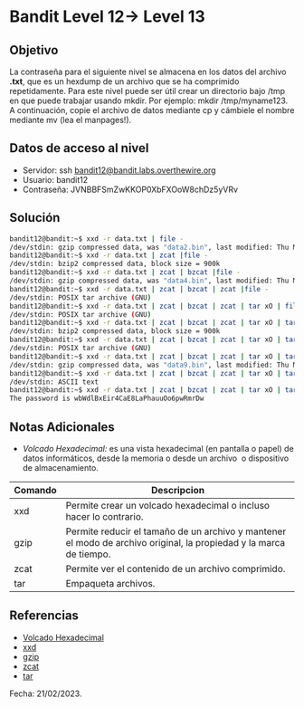 # Bandit Level 12→ Level 13

## Objetivo
La contraseña para el siguiente nivel se almacena en los datos del archivo **.txt**, que es un hexdump de un archivo que se ha comprimido repetidamente. Para este nivel puede ser útil crear un directorio bajo /tmp en que puede trabajar usando mkdir. Por ejemplo: mkdir /tmp/myname123. A continuación, copie el archivo de datos mediante cp y cámbiele el nombre mediante mv (lea el manpages!).

## Datos de acceso al nivel
* Servidor: ssh bandit12@bandit.labs.overthewire.org
* Usuario: bandit12
* Contraseña: JVNBBFSmZwKKOP0XbFXOoW8chDz5yVRv

## Solución
``` bash
bandit12@bandit:~$ xxd -r data.txt | file - 
/dev/stdin: gzip compressed data, was "data2.bin", last modified: Thu May 7 18:14:30 2020, max compression, from Unix
bandit12@bandit:~$ xxd -r data.txt | zcat |file - 
/dev/stdin: bzip2 compressed data, block size = 900k 
bandit12@bandit:~$ xxd -r data.txt | zcat | bzcat |file -
/dev/stdin: gzip compressed data, was "data4.bin", last modified: Thu May 7 18:14:30 2020, max compression, from Unix 
bandit12@bandit:~$ xxd -r data.txt | zcat | bzcat | zcat |file - 
/dev/stdin: POSIX tar archive (GNU) 
bandit12@bandit:~$ xxd -r data.txt | zcat | bzcat | zcat | tar xO | file - 
/dev/stdin: POSIX tar archive (GNU) 
bandit12@bandit:~$ xxd -r data.txt | zcat | bzcat | zcat | tar xO | tar xO | file - 
/dev/stdin: bzip2 compressed data, block size = 900k 
bandit12@bandit:~$ xxd -r data.txt | zcat | bzcat | zcat | tar xO | tar xO | bzcat |file - 
/dev/stdin: POSIX tar archive (GNU) 
bandit12@bandit:~$ xxd -r data.txt | zcat | bzcat | zcat | tar xO | tar xO | bzcat | tar xO | file - 
/dev/stdin: gzip compressed data, was "data9.bin", last modified: Thu May 7 18:14:30 2020, max compression, from Unix 
bandit12@bandit:~$ xxd -r data.txt | zcat | bzcat | zcat | tar xO | tar xO | bzcat | tar xO | zcat | file - 
/dev/stdin: ASCII text 
bandit12@bandit:~$ xxd -r data.txt | zcat | bzcat | zcat | tar xO | tar xO | bzcat | tar xO | zcat 
The password is wbWdlBxEir4CaE8LaPhauuOo6pwRmrDw
```

## Notas Adicionales
* *Volcado Hexadecimal:* es una vista hexadecimal (en pantalla o papel) de datos informáticos, desde la memoria o desde un archivo  o dispositivo de almacenamiento.

|Comando | Descripcion |
|-----|-------|
| xxd | Permite crear un volcado hexadecimal o incluso hacer lo contrario.|
| gzip | Permite reducir el tamaño de un archivo y mantener el modo de archivo original, la propiedad y la marca de tiempo. |
| zcat | Permite ver el contenido de un archivo comprimido. |
| tar | Empaqueta archivos. | 

## Referencias
* [Volcado Hexadecimal](https://en.wikipedia.org/wiki/Hex_dump)
* [xxd](linux-console.nethttps://es.linux-console.net/?p=3429#gsc.tab=0)
* [gzip](https://linuxize.com/post/gzip-command-in-linux/)
* [zcat](https://linuxpasion.com/tutorial-de-comando-linux-zcat-para-principiantes-5-ejemplos)
* [tar](https://es.ccm.net/ordenadores/linux/2988-el-comando-tar/)

Fecha: 21/02/2023.